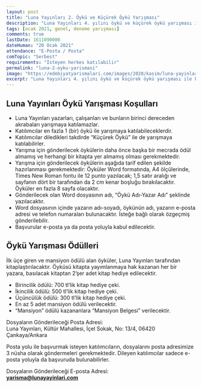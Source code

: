 ```yaml
---
layout: post
title: "Luna Yayınları 2. Öykü ve Küçürek Öykü Yarışması"
description: "Luna Yayınları 4. yılını öykü ve küçürek öykü yarışması ile kutluyor."
tags: [ocak 2021, genel, deneme yarışması]
comments: true
lastDate: 1611090000  
dateHuman: "20 Ocak 2021"
attendance: "E-Posta / Posta"
comTopic: "Serbest"
requirements: "İsteyen herkes katılabilir"
permalink: "luna-2-oyku-yarismasi"
image: "https://edebiyatyarismalari.com/images/2020/kasim/luna-yayinlari-2-oyku-yarismasi.jpg"
excerpt: "Luna Yayınları 4. yılını öykü ve küçürek öykü yarışması ile kutluyor."
---
```


## Luna Yayınları Öykü Yarışması Koşulları
- Luna Yayınları yazarları, çalışanları ve bunların birinci dereceden akrabaları yarışmaya katılamazlar.
- Katılımcılar en fazla 1 (bir) öykü ile yarışmaya katılabileceklerdir.
- Katılımcılar diledikleri takdirde “Küçürek Öykü” ile de yarışmaya katılabilirler.
- Yarışma için gönderilecek öykülerin daha önce başka bir mecrada ödül almamış ve herhangi bir kitapta yer almamış olması gerekmektedir.
- Yarışma için gönderilecek öykülerin aşağıda tarif edilen şekilde hazırlanması gerekmektedir:
Öyküler Word formatında, A4 ölçülerinde, Times New Roman fontu ile 12 punto yazılacak; 1,5 satır aralığı ve sayfanın dört bir tarafından da 2 cm kenar boşluğu bırakılacaktır. Öyküler en fazla 8 sayfa olacaktır.
- Gönderilecek olan Word dosyasının adı, “Öykü Adı-Yazar Adı” şeklinde yazılacaktır.
- Word dosyasının içinde yazarın adı-soyadı, öykünün adı, yazarın e-posta adresi ve telefon numaraları bulunacaktır. İsteğe bağlı olarak özgeçmiş gönderilebilir.
- Başvurular e-posta ya da posta yoluyla kabul edilecektir.

## Öykü Yarışması Ödülleri
İlk üçe giren ve mansiyon ödülü alan öyküler, Luna Yayınları tarafından kitaplaştırılacaktır.
Öyküsü kitapta yayımlanmaya hak kazanan her bir yazara, basılacak kitaptan 2’şer adet kitap hediye edilecektir.

- Birincilik ödülü: 700 tl’lik kitap hediye çeki.
- İkincilik ödülü: 500 tl’lik kitap hediye çeki.
- Üçüncülük ödülü: 300 tl’lik kitap hediye çeki.
- En az 5 adet mansiyon ödülü verilecektir.
- “Mansiyon” ödülü kazananlara “Mansiyon Belgesi” verilecektir.

Dosyaların Gönderileceği Posta Adresi:  
Luna Yayınları, Kültür Mahallesi, İçel Sokak, No: 13/4, 06420 Çankaya/Ankara  

Posta yolu ile başvurmak isteyen katılımcıların, dosyalarını posta adresimize 3 nüsha olarak göndermeleri gerekmektedir. Dileyen katılımcılar sadece e-posta yoluyla da başvuruda bulunabilirler.  

Dosyaların Gönderileceği E-posta Adresi:  
**yarisma@lunayayinlari.com**